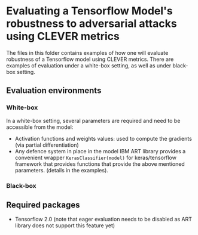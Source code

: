 # Evaluating a Tensorflow Model's robustness to adversarial attacks using CLEVER metrics

The files in this folder contains examples of how one will evaluate robustness of a Tensorflow model using CLEVER metrics.
There are examples of evaluation under a white-box setting, as well as under black-box setting. 

## Evaluation environments

### White-box
In a white-box setting, several parameters are required and need to be accessible from the model:
- Activation functions and weights values: used to compute the gradients (via partial differentiation)
- Any defence system in place in the model
IBM ART library provides a convenient wrapper `KerasClassifier(model)` for keras/tensorflow framework that provides functions that provide the above mentioned parameters. (details in the examples).

### Black-box



## Required packages

- Tensorflow 2.0 (note that eager evaluation needs to be disabled as ART library does not support this feature yet)


